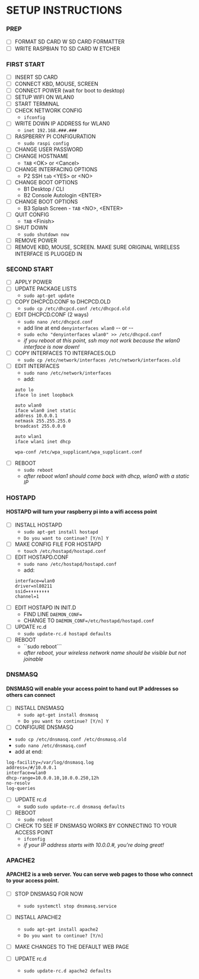 # SETUP INSTRUCTIONS

### PREP

- [ ] FORMAT SD CARD W SD CARD FORMATTER
- [ ] WRITE RASPBIAN TO SD CARD W ETCHER

### FIRST START
- [ ] INSERT SD CARD
- [ ] CONNECT KBD, MOUSE, SCREEN
- [ ] CONNECT POWER (wait for boot to desktop)
- [ ] SETUP WIFI ON WLAN0
- [ ] START TERMINAL
- [ ] CHECK NETWORK CONFIG
  - ```ifconfig```
- [ ] WRITE DOWN IP ADDRESS for WLAN0
  - ```inet 192.168.###.###```
- [ ] RASPBERRY PI CONFIGURATION
  - ```sudo raspi config```
- [ ] CHANGE USER PASSWORD
- [ ] CHANGE HOSTNAME
  - ```TAB``` \<OK\> or \<Cancel\>
- [ ] CHANGE INTERFACING OPTIONS
  - P2 SSH ```tab``` \<YES\> or \<NO\>
- [ ] CHANGE BOOT OPTIONS
  - B1 Desktop / CLI
  - B2 Console Autologin \<ENTER\>
- [ ] CHANGE BOOT OPTIONS
  - B3 Splash Screen - ```TAB``` \<NO\>, \<ENTER\>
- [ ] QUIT CONFIG
  - ```TAB``` \<Finish\>
- [ ] SHUT DOWN
  - ```sudo shutdown now```
- [ ] REMOVE POWER
- [ ] REMOVE KBD, MOUSE, SCREEN. MAKE SURE ORIGINAL WIRELESS INTERFACE IS PLUGGED IN

### SECOND START

- [ ] APPLY POWER
- [ ] UPDATE PACKAGE LISTS
  - ```sudo apt-get update```
- [ ] COPY DHCPCD.CONF to DHCPCD.OLD
  - ```sudo cp /etc/dhcpcd.conf /etc/dhcpcd.old```
- [ ] EDIT DHCPCD.CONF (2 ways)
    - ```sudo nano /etc/dhcpcd.conf```
    - add line at end ```denyinterfaces wlan0```
-- or --
    - ```sudo echo "denyinterfaces wlan0" >> /etc/dhcpcd.conf```
    - *if you reboot at this point, ssh may not work because the wlan0 interface is now down!*
- [ ] COPY INTERFACES TO INTERFACES.OLD
  - ```sudo cp /etc/network/interfaces /etc/network/interfaces.old```
- [ ] EDIT INTERFACES
  - ```sudo nano /etc/network/interfaces```
  - add:
  ```
  auto lo
  iface lo inet loopback

  auto wlan0
  iface wlan0 inet static
  address 10.0.0.1
  netmask 255.255.255.0
  broadcast 255.0.0.0

  auto wlan1
  iface wlan1 inet dhcp

  wpa-conf /etc/wpa_supplicant/wpa_supplicant.conf
  ```
- [ ] REBOOT
  - ```sudo reboot```
  - *after reboot wlan1 should come back with dhcp, wlan0 with a static IP*






### HOSTAPD

#### HOSTAPD will turn your raspberry pi into a wifi access point

- [ ] INSTALL HOSTAPD
  - ```sudo apt-get install hostapd```
  - ```Do you want to continue? [Y/n] Y```
- [ ] MAKE CONFIG FILE FOR HOSTAPD
  - ```touch /etc/hostapd/hostapd.conf```
- [ ] EDIT HOSTAPD.CONF
  - ```sudo nano /etc/hostapd/hostapd.conf```
  - add:
  ```
  interface=wlan0
  driver=nl80211
  ssid=↟↟↟↟↟↟↟↟
  channel=1
  ```
- [ ] EDIT HOSTAPD IN INIT.D
  - FIND LINE ```DAEMON_CONF=```
  - CHANGE TO ```DAEMON_CONF=/etc/hostapd/hostapd.conf```
- [ ] UPDATE rc.d
  - ```sudo update-rc.d hostapd defaults```
- [ ] REBOOT
  - ``sudo reboot```
  - *after reboot, your wireless network name should be visible but not joinable*

### DNSMASQ

#### DNSMASQ will enable your access point to hand out IP addresses so others can connect

- [ ] INSTALL DNSMASQ
  - ```sudo apt-get install dnsmasq```
  - ```Do you want to continue? [Y/n] Y```
 - [ ] CONFIGURE DNSMASQ
  - ```sudo cp /etc/dnsmasq.conf /etc/dnsmasq.old```
  - ```sudo nano /etc/dnsmasq.conf```
  - add at end:
  ```
  log-facility=/var/log/dnsmasq.log
  address=/#/10.0.0.1
  interface=wlan0
  dhcp-range=10.0.0.10,10.0.0.250,12h
  no-resolv
  log-queries
  ```
- [ ] UPDATE rc.d
  - sudo ```sudo update-rc.d dnsmasq defaults```
- [ ] REBOOT
  - ```sudo reboot```
- [ ] CHECK TO SEE IF DNSMASQ WORKS BY CONNECTING TO YOUR ACCESS POINT
  - ```ifconfig```
  - *if your IP address starts with 10.0.0.#, you're doing great!*

### APACHE2

#### APACHE2 is a web server. You can serve web pages to those who connect to your access point.

- [ ] STOP DNSMASQ FOR NOW
  - ```sudo systemctl stop dnsmasq.service```

- [ ] INSTALL APACHE2
  - ```sudo apt-get install apache2```
  - ```Do you want to continue? [Y/n] ```
- [ ] MAKE CHANGES TO THE DEFAULT WEB PAGE
- [ ] UPDATE rc.d
  - ```sudo update-rc.d apache2 defaults```

